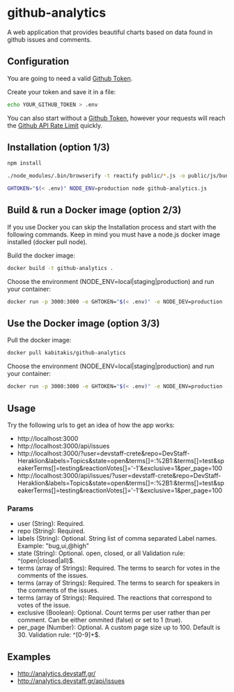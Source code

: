 # github-analytics
A web application that provides beautiful charts based on data found in github issues and comments.

## Configuration
You are going to need a valid [Github Token](https://help.github.com/articles/creating-an-access-token-for-command-line-use/).

Create your token and save it in a file:
```bash
echo YOUR_GITHUB_TOKEN > .env
```
You can also start without a [Github Token](https://help.github.com/articles/creating-an-access-token-for-command-line-use/), however your requests will reach the [Github API Rate Limit](https://developer.github.com/v3/#rate-limiting) quickly.

## Installation (option 1/3)
```bash
npm install
```
```bash
./node_modules/.bin/browserify -t reactify public/*.js -o public/js/bundle.js
```
```bash
GHTOKEN="$(< .env)" NODE_ENV=production node github-analytics.js
```

## Build & run a Docker image (option 2/3)
If you use Docker you can skip the Installation process and start with the following commands. Keep in mind you must have a node.js docker image installed (docker pull node).

Build the docker image:
```bash
docker build -t github-analytics .
```
Choose the environment (NODE_ENV=local|staging|production) and run your container:
```bash
docker run -p 3000:3000 -e GHTOKEN="$(< .env)" -e NODE_DEV=production --name analytics01 -t github-analytics
```

## Use the Docker image (option 3/3)
Pull the docker image:
```bash
docker pull kabitakis/github-analytics
```
Choose the environment (NODE_ENV=local|staging|production) and run your container:
```bash
docker run -p 3000:3000 -e GHTOKEN="$(< .env)" -e NODE_ENV=production --name analytics01 -t kabitakis/github-analytics
```

## Usage
Try the following urls to get an idea of how the app works:
* http://localhost:3000
* http://localhost:3000/api/issues
* http://localhost:3000/?user=devstaff-crete&repo=DevStaff-Heraklion&labels=Topics&state=open&terms[]=:%2B1:&terms[]=test&speakerTerms[]=testing&reactionVotes[]='-1'&exclusive=1&per_page=100
* http://localhost:3000/api/issues/?user=devstaff-crete&repo=DevStaff-Heraklion&labels=Topics&state=open&terms[]=:%2B1:&terms[]=test&speakerTerms[]=testing&reactionVotes[]='-1'&exclusive=1&per_page=100

### Params
* user (String): Required.
* repo (String): Required.
* labels (String): Optional. String list of comma separated Label names. Example: "bug,ui,@high"
* state (String): Optional. open, closed, or all Validation rule: ^(open|closed|all)$.
* terms (array of Strings): Required. The terms to search for votes in the comments of the issues.
* terms (array of Strings): Required. The terms to search for speakers in the comments of the issues.
* terms (array of Strings): Required. The reactions that correspond to votes of the issue.
* exclusive (Boolean): Optional. Count terms per user rather than per comment. Can be either ommited (false) or set to 1 (true).
* per_page (Number): Optional. A custom page size up to 100. Default is 30. Validation rule: ^[0-9]+$.

## Examples
* http://analytics.devstaff.gr/
* http://analytics.devstaff.gr/api/issues

